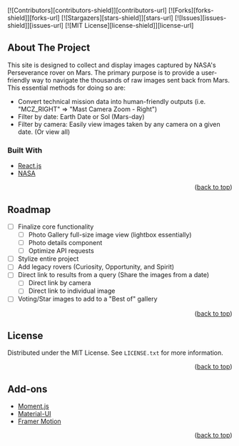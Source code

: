 <div id="top"></div>

<!-- PROJECT SHIELDS -->

[![Contributors][contributors-shield]][contributors-url]
[![Forks][forks-shield]][forks-url]
[![Stargazers][stars-shield]][stars-url]
[![Issues][issues-shield]][issues-url]
[![MIT License][license-shield]][license-url]

<!-- ABOUT THE PROJECT -->

## About The Project

This site is designed to collect and display images captured by NASA's Perseverance rover on Mars. The primary purpose is to provide a user-friendly way to navigate the thousands of raw images sent back from Mars. This essential methods for doing so are:

- Convert technical mission data into human-friendly outputs (i.e. "MCZ_RIGHT" => "Mast Camera Zoom - Right")
- Filter by date: Earth Date or Sol (Mars-day)
- Filter by camera: Easily view images taken by any camera on a given date. (Or view all)

### Built With

- [React.js](https://reactjs.org/)
- [NASA](https://api.nasa.gov/#MarsPhotos)

<p align="right">(<a href="#top">back to top</a>)</p>

<!-- ROADMAP -->

## Roadmap

- [ ] Finalize core functionality
  - [ ] Photo Gallery full-size image view (lightbox essentially)
  - [ ] Photo details component
  - [ ] Optimize API requests
- [ ] Stylize entire project
- [ ] Add legacy rovers (Curiosity, Opportunity, and Spirit)
- [ ] Direct link to results from a query (Share the images from a date)
  - [ ] Direct link by camera
  - [ ] Direct link to individual image
- [ ] Voting/Star images to add to a "Best of" gallery

<p align="right">(<a href="#top">back to top</a>)</p>

<!-- LICENSE -->

## License

Distributed under the MIT License. See `LICENSE.txt` for more information.

<p align="right">(<a href="#top">back to top</a>)</p>

<!-- ACKNOWLEDGMENTS -->

## Add-ons

- [Moment.js](https://momentjs.com/)
- [Material-UI](https://mui.com/)
- [Framer Motion](https://www.framer.com/)

<p align="right">(<a href="#top">back to top</a>)</p>

<!-- MARKDOWN LINKS & IMAGES -->
<!-- https://www.markdownguide.org/basic-syntax/#reference-style-links -->
<!--
[contributors-shield]: https://img.shields.io/github/contributors/github_username/repo_name.svg?style=for-the-badge
[contributors-url]: https://github.com/github_username/repo_name/graphs/contributors
[forks-shield]: https://img.shields.io/github/forks/github_username/repo_name.svg?style=for-the-badge
[forks-url]: https://github.com/github_username/repo_name/network/members
[stars-shield]: https://img.shields.io/github/stars/github_username/repo_name.svg?style=for-the-badge
[stars-url]: https://github.com/github_username/repo_name/stargazers
[issues-shield]: https://img.shields.io/github/issues/github_username/repo_name.svg?style=for-the-badge
[issues-url]: https://github.com/github_username/repo_name/issues
[license-shield]: https://img.shields.io/github/license/github_username/repo_name.svg?style=for-the-badge
[license-url]: https://github.com/github_username/repo_name/blob/master/LICENSE.txt
[linkedin-shield]: https://img.shields.io/badge/-LinkedIn-black.svg?style=for-the-badge&logo=linkedin&colorB=555
[linkedin-url]: https://linkedin.com/in/linkedin_username
[product-screenshot]: images/screenshot.png
-->
